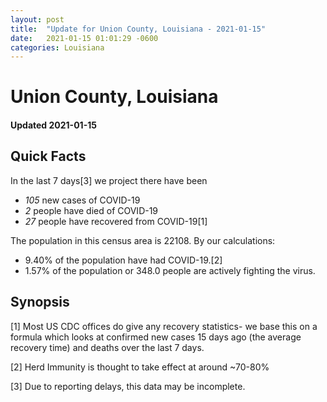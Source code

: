 ```yaml
---
layout: post
title:  "Update for Union County, Louisiana - 2021-01-15"
date:   2021-01-15 01:01:29 -0600
categories: Louisiana
---
```


# Union County, Louisiana
#### Updated 2021-01-15

## Quick Facts

In the last 7 days[3] we project there have been
- *105* new cases of COVID-19
- *2* people have died of COVID-19
- *27* people have recovered from COVID-19[1]

The population in this census area is 22108. By our calculations:
- 9.40% of the population have had COVID-19.[2]
- 1.57% of the population or 348.0 people are actively fighting the virus.

## Synopsis




[1] Most US CDC offices do give any recovery statistics- we base this on a formula which looks at confirmed new cases
15 days ago (the average recovery time) and deaths over the last 7 days.

[2] Herd Immunity is thought to take effect at around ~70-80%

[3] Due to reporting delays, this data may be incomplete.
 
    